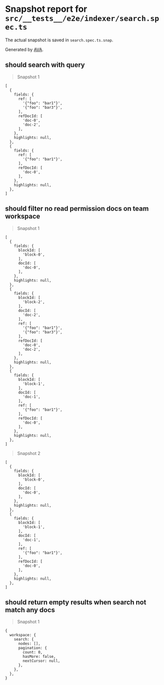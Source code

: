 # Snapshot report for `src/__tests__/e2e/indexer/search.spec.ts`

The actual snapshot is saved in `search.spec.ts.snap`.

Generated by [AVA](https://avajs.dev).

## should search with query

> Snapshot 1

    [
      {
        fields: {
          ref: [
            '{"foo": "bar1"}',
            '{"foo": "bar3"}',
          ],
          refDocId: [
            'doc-0',
            'doc-2',
          ],
        },
        highlights: null,
      },
      {
        fields: {
          ref: [
            '{"foo": "bar1"}',
          ],
          refDocId: [
            'doc-0',
          ],
        },
        highlights: null,
      },
    ]

## should filter no read permission docs on team workspace

> Snapshot 1

    [
      {
        fields: {
          blockId: [
            'block-0',
          ],
          docId: [
            'doc-0',
          ],
        },
        highlights: null,
      },
      {
        fields: {
          blockId: [
            'block-2',
          ],
          docId: [
            'doc-2',
          ],
          ref: [
            '{"foo": "bar1"}',
            '{"foo": "bar3"}',
          ],
          refDocId: [
            'doc-0',
            'doc-2',
          ],
        },
        highlights: null,
      },
      {
        fields: {
          blockId: [
            'block-1',
          ],
          docId: [
            'doc-1',
          ],
          ref: [
            '{"foo": "bar1"}',
          ],
          refDocId: [
            'doc-0',
          ],
        },
        highlights: null,
      },
    ]

> Snapshot 2

    [
      {
        fields: {
          blockId: [
            'block-0',
          ],
          docId: [
            'doc-0',
          ],
        },
        highlights: null,
      },
      {
        fields: {
          blockId: [
            'block-1',
          ],
          docId: [
            'doc-1',
          ],
          ref: [
            '{"foo": "bar1"}',
          ],
          refDocId: [
            'doc-0',
          ],
        },
        highlights: null,
      },
    ]

## should return empty results when search not match any docs

> Snapshot 1

    {
      workspace: {
        search: {
          nodes: [],
          pagination: {
            count: 0,
            hasMore: false,
            nextCursor: null,
          },
        },
      },
    }
